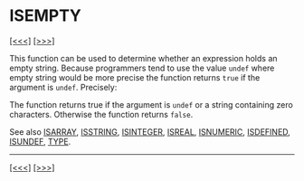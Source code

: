 # ISEMPTY

[\[\<\<\<\]](ug_25.100.md) [\[\>\>\>\]](ug_25.102.md)

This function can be used to determine whether an expression holds an
empty string. Because programmers tend to use the value `undef` where
empty string would be more precise the function returns `true` if the
argument is `undef`. Precisely:

The function returns true if the argument is `undef` or a string
containing zero characters. Otherwise the function returns `false`.

See also [ISARRAY](ug_25.98.md), [ISSTRING](ug_25.106.md),
[ISINTEGER](ug_25.102.md), [ISREAL](ug_25.104.md),
[ISNUMERIC](ug_25.103.md), [ISDEFINED](ug_25.99.md),
[ISUNDEF](ug_25.107.md), [TYPE](ug_25.202.md).

-----

[\[\<\<\<\]](ug_25.100.md) [\[\>\>\>\]](ug_25.102.md)
